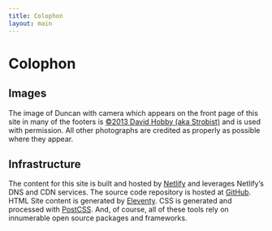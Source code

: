 ```yaml
---
title: Colophon
layout: main
---
```


# Colophon

## Images

The image of Duncan with camera which appears on the front page of this site in many of the footers is [©2013 David Hobby (aka Strobist)](http://strobist.blogspot.com/) and is used with permission. All other photographs are credited as properly as possible where they appear.

## Infrastructure

The content for this site is built and hosted by [Netlify](https://www.netlify.com/) and leverages Netlify’s DNS and CDN services. The source code repository is hosted at [GitHub](https://github.com/duncan/duncandavidson.com). HTML Site content is generated by [Eleventy](https://www.11ty.io/). CSS is generated and processed with [PostCSS](https://postcss.org/). And, of course, all of these tools rely on innumerable open source packages and frameworks.
